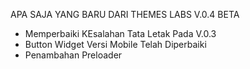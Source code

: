 APA SAJA YANG BARU DARI THEMES LABS V.0.4 BETA
 + Memperbaiki KEsalahan Tata Letak Pada V.0.3
 + Button Widget Versi Mobile Telah Diperbaiki 
 + Penambahan Preloader 
 